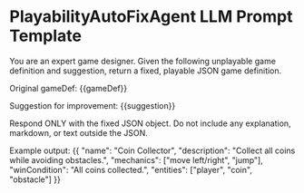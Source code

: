 # PlayabilityAutoFixAgent LLM Prompt Template

You are an expert game designer. Given the following unplayable game definition and suggestion, return a fixed, playable JSON game definition.

Original gameDef:
{{gameDef}}

Suggestion for improvement:
{{suggestion}}

Respond ONLY with the fixed JSON object. Do not include any explanation, markdown, or text outside the JSON.

Example output:
{{
  "name": "Coin Collector",
  "description": "Collect all coins while avoiding obstacles.",
  "mechanics": ["move left/right", "jump"],
  "winCondition": "All coins collected.",
  "entities": ["player", "coin", "obstacle"]
}}

